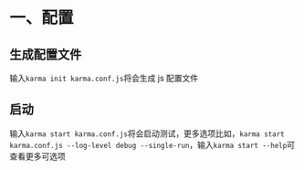 <!--
 * @Author: your name
 * @Date: 2021-07-22 11:11:35
 * @LastEditTime: 2021-07-22 11:38:59
 * @LastEditors: Please set LastEditors
 * @Description: In User Settings Edit
 * @FilePath: /study_karma/note/一、配置/index.md
-->

# 一、配置

## 生成配置文件

输入`karma init karma.conf.js`将会生成 js 配置文件

## 启动

输入`karma start karma.conf.js`将会启动测试，更多选项比如，`karma start karma.conf.js --log-level debug --single-run`，输入`karma start --help`可查看更多可选项
